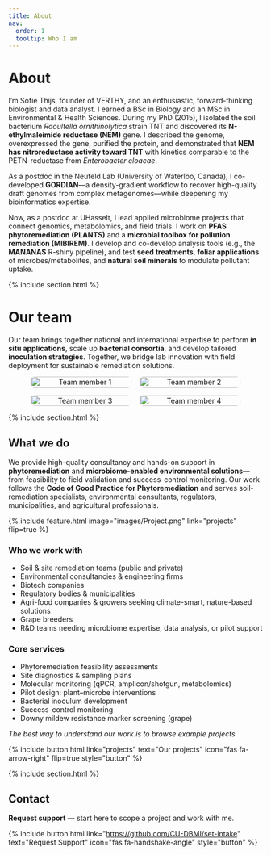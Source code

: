 ```yaml
---
title: About
nav:
  order: 1
  tooltip: Who I am
---
```


# About

I’m Sofie Thijs, founder of VERTHY, and an enthusiastic, forward-thinking biologist and data analyst. I earned a BSc in Biology and an MSc in Environmental & Health Sciences. During my PhD (2015), I isolated the soil bacterium *Raoultella ornithinolytica* strain TNT and discovered its **N-ethylmaleimide reductase (NEM)** gene. I described the genome, overexpressed the gene, purified the protein, and demonstrated that **NEM has nitroreductase activity toward TNT** with kinetics comparable to the PETN-reductase from *Enterobacter cloacae*.

As a postdoc in the Neufeld Lab (University of Waterloo, Canada), I co-developed **GORDIAN**—a density-gradient workflow to recover high-quality draft genomes from complex metagenomes—while deepening my bioinformatics expertise.

Now, as a postdoc at UHasselt, I lead applied microbiome projects that connect genomics, metabolomics, and field trials. I work on **PFAS phytoremediation (PLANTS)** and a **microbial toolbox for pollution remediation (MIBIREM)**. I develop and co-develop analysis tools (e.g., the **MANANAS** R-shiny pipeline), and test **seed treatments**, **foliar applications** of microbes/metabolites, and **natural soil minerals** to modulate pollutant uptake.

{% include section.html %}


# Our team
Our team brings together national and international expertise to perform **in situ applications**, scale up **bacterial consortia**, and develop tailored **inoculation strategies**.  Together, we bridge lab innovation with field deployment for sustainable remediation solutions.  

<div style="display: flex; justify-content: center; gap: 1rem; flex-wrap: wrap;">

  <div style="flex: 1 1 200px; max-width: 200px; text-align: center;">
    <img src="images/team1.png" alt="Team member 1" style="width:100%; height:auto; border-radius:8px;">
  </div>

  <div style="flex: 1 1 200px; max-width: 200px; text-align: center;">
    <img src="images/team2.png" alt="Team member 2" style="width:100%; height:auto; border-radius:8px;">
  </div>

  <div style="flex: 1 1 200px; max-width: 200px; text-align: center;">
    <img src="images/team3.png" alt="Team member 3" style="width:100%; height:auto; border-radius:8px;">
  </div>

  <div style="flex: 1 1 200px; max-width: 200px; text-align: center;">
    <img src="images/team4.png" alt="Team member 4" style="width:100%; height:auto; border-radius:8px;">
  </div>

</div>

{% include section.html %}

## What we do

We provide high-quality consultancy and hands-on support in **phytoremediation** and **microbiome-enabled environmental solutions**—from feasibility to field validation and success-control monitoring. Our work follows the **Code of Good Practice for Phytoremediation** and serves soil-remediation specialists, environmental consultants, regulators, municipalities, and agricultural professionals.

{% 
  include feature.html
  image="images/Project.png"
  link="projects"
  flip=true
%}


### Who we work with
- Soil & site remediation teams (public and private)  
- Environmental consultancies & engineering firms  
- Biotech companies  
- Regulatory bodies & municipalities  
- Agri-food companies & growers seeking climate-smart, nature-based solutions  
- Grape breeders  
- R&D teams needing microbiome expertise, data analysis, or pilot support

### Core services
- Phytoremediation feasibility assessments  
- Site diagnostics & sampling plans  
- Molecular monitoring (qPCR, amplicon/shotgun, metabolomics)  
- Pilot design: plant–microbe interventions  
- Bacterial inoculum development  
- Success-control monitoring  
- Downy mildew resistance marker screening (grape)

*The best way to understand our work is to browse example projects.*

{% include button.html link="projects" text="Our projects" icon="fas fa-arrow-right" flip=true style="button" %}

{% include section.html %}

## Contact

**Request support** — start here to scope a project and work with me.

{% include button.html link="https://github.com/CU-DBMI/set-intake" text="Request Support" icon="fas fa-handshake-angle" style="button" %}

